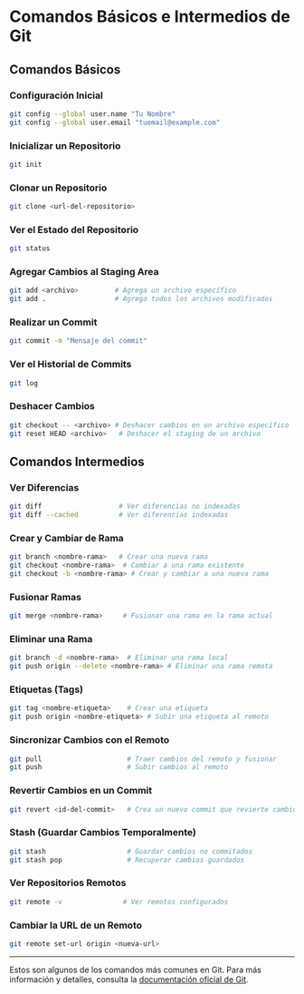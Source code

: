 # Comandos Básicos e Intermedios de Git

## Comandos Básicos

### Configuración Inicial
```bash
git config --global user.name "Tu Nombre"
git config --global user.email "tuemail@example.com"
```

### Inicializar un Repositorio
```bash
git init
```

### Clonar un Repositorio
```bash
git clone <url-del-repositorio>
```

### Ver el Estado del Repositorio
```bash
git status
```

### Agregar Cambios al Staging Area
```bash
git add <archivo>         # Agrega un archivo específico
git add .                 # Agrega todos los archivos modificados
```

### Realizar un Commit
```bash
git commit -m "Mensaje del commit"
```

### Ver el Historial de Commits
```bash
git log
```

### Deshacer Cambios
```bash
git checkout -- <archivo> # Deshacer cambios en un archivo específico
git reset HEAD <archivo>   # Deshacer el staging de un archivo
```

## Comandos Intermedios

### Ver Diferencias
```bash
git diff                   # Ver diferencias no indexadas
git diff --cached          # Ver diferencias indexadas
```

### Crear y Cambiar de Rama
```bash
git branch <nombre-rama>   # Crear una nueva rama
git checkout <nombre-rama>  # Cambiar a una rama existente
git checkout -b <nombre-rama> # Crear y cambiar a una nueva rama
```

### Fusionar Ramas
```bash
git merge <nombre-rama>     # Fusionar una rama en la rama actual
```

### Eliminar una Rama
```bash
git branch -d <nombre-rama>  # Eliminar una rama local
git push origin --delete <nombre-rama> # Eliminar una rama remota
```

### Etiquetas (Tags)
```bash
git tag <nombre-etiqueta>    # Crear una etiqueta
git push origin <nombre-etiqueta> # Subir una etiqueta al remoto
```

### Sincronizar Cambios con el Remoto
```bash
git pull                     # Traer cambios del remoto y fusionar
git push                     # Subir cambios al remoto
```

### Revertir Cambios en un Commit
```bash
git revert <id-del-commit>   # Crea un nuevo commit que revierte cambios
```

### Stash (Guardar Cambios Temporalmente)
```bash
git stash                    # Guardar cambios no commitados
git stash pop                # Recuperar cambios guardados
```

### Ver Repositorios Remotos
```bash
git remote -v               # Ver remotos configurados
```

### Cambiar la URL de un Remoto
```bash
git remote set-url origin <nueva-url>
```

---

Estos son algunos de los comandos más comunes en Git. Para más información y detalles, consulta la [documentación oficial de Git](https://git-scm.com/doc).

